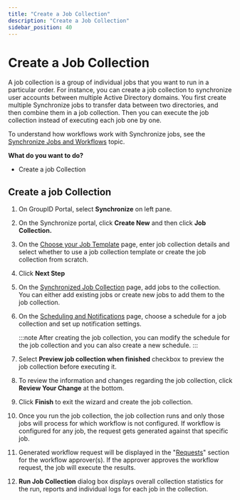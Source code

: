 ```yaml
---
title: "Create a Job Collection"
description: "Create a Job Collection"
sidebar_position: 40
---
```


# Create a Job Collection

A job collection is a group of individual jobs that you want to run in a particular order. For
instance, you can create a job collection to synchronize user accounts between multiple Active
Directory domains. You first create multiple Synchronize jobs to transfer data between two
directories, and then combine them in a job collection. Then you can execute the job collection
instead of executing each job one by one.

To understand how workflows work with Synchronize jobs, see the
[Synchronize Jobs and Workflows](/docs/directorymanager/11.0/admincenter/workflow/overview.md#synchronize-jobs-and-workflows)
topic.

**What do you want to do?**

- Create a job Collection

## Create a job Collection

1. On GroupID Portal, select **Synchronize** on left pane.
2. On the Synchronize portal, click **Create New** and then click **Job Collection.**
3. On the
   [Choose your Job Template](/docs/directorymanager/11.0/portal/synchronize/collection/collectiontemplate.md)
   page, enter job collection details and select whether to use a job collection template or create
   the job collection from scratch.
4. Click **Next Step**
5. On the
   [Synchronized Job Collection](/docs/directorymanager/11.0/portal/synchronize/collection/jobcollection.md)
   page, add jobs to the collection. You can either add existing jobs or create new jobs to add them
   to the job collection.
6. On the
   [Scheduling and Notifications](/docs/directorymanager/11.0/portal/synchronize/collection/collectionschedul.md)
   page, choose a schedule for a job collection and set up notification settings.

    :::note
    After creating the job collection, you can modify the schedule for the job collection and
    you can also create a new schedule.
    :::


7. Select **Preview job collection when finished** checkbox to preview the job collection before
   executing it.
8. To review the information and changes regarding the job collection, click **Review Your Change**
   at the bottom.
9. Click **Finish** to exit the wizard and create the job collection.
10. Once you run the job collection, the job collection runs and only those jobs will process for
    which workflow is not configured. If workflow is configured for any job, the request gets
    generated against that specific job.
11. Generated workflow request will be displayed in the
    "[Requests](/docs/directorymanager/11.0/portal/request/overview.md)" section for the
    workflow approver(s). If the approver approves the workflow request, the job will execute the
    results.
12. **Run Job Collection** dialog box displays overall collection statistics for the run, reports
    and individual logs for each job in the collection.
